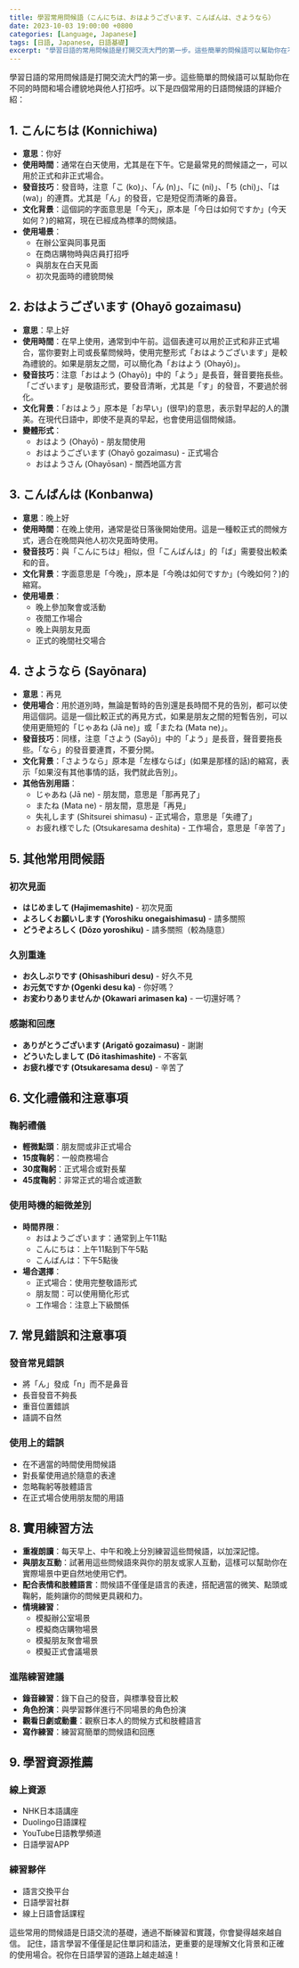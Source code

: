 ```yaml
---
title: 學習常用問候語（こんにちは、おはようございます、こんばんは、さようなら）
date: 2023-10-03 19:00:00 +0800
categories: [Language, Japanese]
tags: [日語, Japanese, 日語基礎] 
excerpt: "學習日語的常用問候語是打開交流大門的第一步。這些簡單的問候語可以幫助你在不同的時間和場合禮貌地與他人打招呼。"
---
```


學習日語的常用問候語是打開交流大門的第一步。這些簡單的問候語可以幫助你在不同的時間和場合禮貌地與他人打招呼。以下是四個常用的日語問候語的詳細介紹：

## **1. こんにちは (Konnichiwa)**
- **意思**：你好
- **使用時間**：通常在白天使用，尤其是在下午。它是最常見的問候語之一，可以用於正式和非正式場合。
- **發音技巧**：發音時，注意「こ (ko)」、「ん (n)」、「に (ni)」、「ち (chi)」、「は (wa)」的連貫。尤其是「ん」的發音，它是短促而清晰的鼻音。
- **文化背景**：這個詞的字面意思是「今天」，原本是「今日は如何ですか」(今天如何？)的縮寫，現在已經成為標準的問候語。
- **使用場景**：
  - 在辦公室與同事見面
  - 在商店購物時與店員打招呼
  - 與朋友在白天見面
  - 初次見面時的禮貌問候

## **2. おはようございます (Ohayō gozaimasu)**
- **意思**：早上好
- **使用時間**：在早上使用，通常到中午前。這個表達可以用於正式和非正式場合，當你要對上司或長輩問候時，使用完整形式「おはようございます」是較為禮貌的。如果是朋友之間，可以簡化為「おはよう (Ohayō)」。
- **發音技巧**：注意「おはよう (Ohayō)」中的「よう」是長音，聲音要拖長些。「ございます」是敬語形式，要發音清晰，尤其是「す」的發音，不要過於弱化。
- **文化背景**：「おはよう」原本是「お早い」(很早)的意思，表示對早起的人的讚美。在現代日語中，即使不是真的早起，也會使用這個問候語。
- **變體形式**：
  - おはよう (Ohayō) - 朋友間使用
  - おはようございます (Ohayō gozaimasu) - 正式場合
  - おはようさん (Ohayōsan) - 關西地區方言

## **3. こんばんは (Konbanwa)**
- **意思**：晚上好
- **使用時間**：在晚上使用，通常是從日落後開始使用。這是一種較正式的問候方式，適合在晚間與他人初次見面時使用。
- **發音技巧**：與「こんにちは」相似，但「こんばんは」的「ば」需要發出較柔和的音。
- **文化背景**：字面意思是「今晚」，原本是「今晩は如何ですか」(今晚如何？)的縮寫。
- **使用場景**：
  - 晚上參加聚會或活動
  - 夜間工作場合
  - 晚上與朋友見面
  - 正式的晚間社交場合

## **4. さようなら (Sayōnara)**
- **意思**：再見
- **使用場合**：用於道別時，無論是暫時的告別還是長時間不見的告別，都可以使用這個詞。這是一個比較正式的再見方式，如果是朋友之間的短暫告別，可以使用更簡短的「じゃあね (Jā ne)」或「またね (Mata ne)」。
- **發音技巧**：同樣，注意「さよう (Sayō)」中的「よう」是長音，聲音要拖長些。「なら」的發音要連貫，不要分開。
- **文化背景**：「さようなら」原本是「左様ならば」(如果是那樣的話)的縮寫，表示「如果沒有其他事情的話，我們就此告別」。
- **其他告別用語**：
  - じゃあね (Jā ne) - 朋友間，意思是「那再見了」
  - またね (Mata ne) - 朋友間，意思是「再見」
  - 失礼します (Shitsurei shimasu) - 正式場合，意思是「失禮了」
  - お疲れ様でした (Otsukaresama deshita) - 工作場合，意思是「辛苦了」

## **5. 其他常用問候語**

### **初次見面**
- **はじめまして (Hajimemashite)** - 初次見面
- **よろしくお願いします (Yoroshiku onegaishimasu)** - 請多關照
- **どうぞよろしく (Dōzo yoroshiku)** - 請多關照（較為隨意）

### **久別重逢**
- **お久しぶりです (Ohisashiburi desu)** - 好久不見
- **お元気ですか (Ogenki desu ka)** - 你好嗎？
- **お変わりありませんか (Okawari arimasen ka)** - 一切還好嗎？

### **感謝和回應**
- **ありがとうございます (Arigatō gozaimasu)** - 謝謝
- **どういたしまして (Dō itashimashite)** - 不客氣
- **お疲れ様です (Otsukaresama desu)** - 辛苦了

## **6. 文化禮儀和注意事項**

### **鞠躬禮儀**
- **輕微點頭**：朋友間或非正式場合
- **15度鞠躬**：一般商務場合
- **30度鞠躬**：正式場合或對長輩
- **45度鞠躬**：非常正式的場合或道歉

### **使用時機的細微差別**
- **時間界限**：
  - おはようございます：通常到上午11點
  - こんにちは：上午11點到下午5點
  - こんばんは：下午5點後
- **場合選擇**：
  - 正式場合：使用完整敬語形式
  - 朋友間：可以使用簡化形式
  - 工作場合：注意上下級關係

## **7. 常見錯誤和注意事項**

### **發音常見錯誤**
- 將「ん」發成「n」而不是鼻音
- 長音發音不夠長
- 重音位置錯誤
- 語調不自然

### **使用上的錯誤**
- 在不適當的時間使用問候語
- 對長輩使用過於隨意的表達
- 忽略鞠躬等肢體語言
- 在正式場合使用朋友間的用語

## **8. 實用練習方法**
- **重複朗讀**：每天早上、中午和晚上分別練習這些問候語，以加深記憶。
- **與朋友互動**：試著用這些問候語來與你的朋友或家人互動，這樣可以幫助你在實際場景中更自然地使用它們。
- **配合表情和肢體語言**：問候語不僅僅是語言的表達，搭配適當的微笑、點頭或鞠躬，能夠讓你的問候更具親和力。
- **情境練習**：
  - 模擬辦公室場景
  - 模擬商店購物場景
  - 模擬朋友聚會場景
  - 模擬正式會議場景

### **進階練習建議**
- **錄音練習**：錄下自己的發音，與標準發音比較
- **角色扮演**：與學習夥伴進行不同場景的角色扮演
- **觀看日劇或動畫**：觀察日本人的問候方式和肢體語言
- **寫作練習**：練習寫簡單的問候語和回應

## **9. 學習資源推薦**

### **線上資源**
- NHK日本語講座
- Duolingo日語課程
- YouTube日語教學頻道
- 日語學習APP

### **練習夥伴**
- 語言交換平台
- 日語學習社群
- 線上日語會話課程

這些常用的問候語是日語交流的基礎，通過不斷練習和實踐，你會變得越來越自信。
記住，語言學習不僅僅是記住單詞和語法，更重要的是理解文化背景和正確的使用場合。祝你在日語學習的道路上越走越遠！
